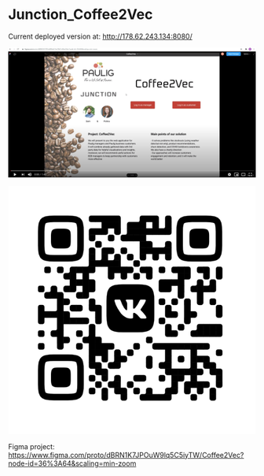 # Junction_Coffee2Vec

Current deployed version at: http://178.62.243.134:8080/

[![Watch the video](youtube_screen.png)](https://youtu.be/aQGJAOqhnL8)

![qr_code](qr_code.png)

Figma project: https://www.figma.com/proto/dBRN1K7JPOuW9lq5C5iyTW/Coffee2Vec?node-id=36%3A64&scaling=min-zoom
